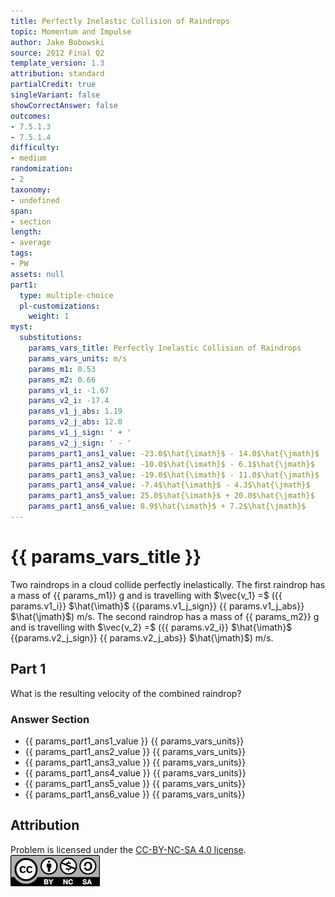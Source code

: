 ```yaml
---
title: Perfectly Inelastic Collision of Raindrops
topic: Momentum and Impulse
author: Jake Bobowski
source: 2012 Final Q2
template_version: 1.3
attribution: standard
partialCredit: true
singleVariant: false
showCorrectAnswer: false
outcomes:
- 7.5.1.3
- 7.5.1.4
difficulty:
- medium
randomization:
- 2
taxonomy:
- undefined
span:
- section
length:
- average
tags:
- PW
assets: null
part1:
  type: multiple-choice
  pl-customizations:
    weight: 1
myst:
  substitutions:
    params_vars_title: Perfectly Inelastic Collision of Raindrops
    params_vars_units: m/s
    params_m1: 0.53
    params_m2: 0.66
    params_v1_i: -1.67
    params_v2_i: -17.4
    params_v1_j_abs: 1.19
    params_v2_j_abs: 12.0
    params_v1_j_sign: ' + '
    params_v2_j_sign: ' - '
    params_part1_ans1_value: -23.0$\hat{\imath}$ - 14.0$\hat{\jmath}$
    params_part1_ans2_value: -10.0$\hat{\imath}$ - 6.1$\hat{\jmath}$
    params_part1_ans3_value: -19.0$\hat{\imath}$ - 11.0$\hat{\jmath}$
    params_part1_ans4_value: -7.4$\hat{\imath}$ - 4.3$\hat{\jmath}$
    params_part1_ans5_value: 25.0$\hat{\imath}$ + 20.0$\hat{\jmath}$
    params_part1_ans6_value: 8.9$\hat{\imath}$ + 7.2$\hat{\jmath}$
---
```

# {{ params_vars_title }}
Two raindrops in a cloud collide perfectly inelastically. The first raindrop has a mass of {{ params_m1}} g and is travelling with $\vec{v_1} =$ ({{ params.v1_i}} $\hat{\imath}$ {{params.v1_j_sign}} {{ params.v1_j_abs}} $\hat{\jmath}$) m/s.
The second raindrop has a mass of {{ params_m2}} g and is travelling with $\vec{v_2} =$ ({{ params.v2_i}} $\hat{\imath}$ {{params.v2_j_sign}} {{ params.v2_j_abs}} $\hat{\jmath}$) m/s.

## Part 1

What is the resulting velocity of the combined raindrop?

### Answer Section

- {{ params_part1_ans1_value }} {{ params_vars_units}}
- {{ params_part1_ans2_value }} {{ params_vars_units}}
- {{ params_part1_ans3_value }} {{ params_vars_units}}
- {{ params_part1_ans4_value }} {{ params_vars_units}}
- {{ params_part1_ans5_value }} {{ params_vars_units}}
- {{ params_part1_ans6_value }} {{ params_vars_units}}

## Attribution

Problem is licensed under the [CC-BY-NC-SA 4.0 license](https://creativecommons.org/licenses/by-nc-sa/4.0/).<br> ![The Creative Commons 4.0 license requiring attribution-BY, non-commercial-NC, and share-alike-SA license.](https://raw.githubusercontent.com/firasm/bits/master/by-nc-sa.png)